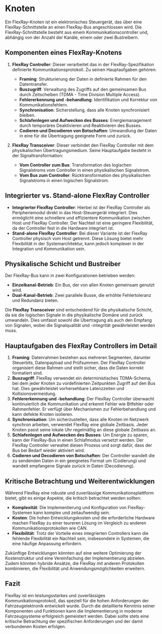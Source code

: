# Knoten

Ein FlexRay-Knoten ist ein elektronisches Steuergerät, das über eine FlexRay-Schnittstelle an einen FlexRay-Bus angeschlossen wird. Die FlexRay-Schnittstelle besteht aus einem Kommunikationscontroller und, abhängig von der Anzahl der Kanäle, einem oder zwei Bustreibern.

## Komponenten eines FlexRay-Knotens

1. **FlexRay Controller**: Dieser verarbeitet das in der FlexRay-Spezifikation definierte Kommunikationsprotokoll. Zu seinen Hauptaufgaben gehören:

   - **Framing**: Strukturierung der Daten in definierte Rahmen für den Datentransfer.
   - **Buszugriff**: Verwaltung des Zugriffs auf den gemeinsamen Bus durch Zeitscheiben (TDMA - Time Division Multiple Access).
   - **Fehlererkennung und -behandlung**: Identifikation und Korrektur von Kommunikationsfehlern.
   - **Synchronisation**: Sicherstellung, dass alle Knoten synchronisiert bleiben.
   - **Schlafenlegen und Aufwecken des Busses**: Energiemanagement durch temporäres Deaktivieren und Reaktivieren des Busses.
   - **Codieren und Decodieren von Botschaften**: Umwandlung der Daten in eine für die Übertragung geeignete Form und zurück.
2. **FlexRay Transceiver**: Dieser verbindet den FlexRay Controller mit dem physikalischen Übertragungsmedium. Seine Hauptaufgabe besteht in der Signaltransformation:

   - **Vom Controller zum Bus**: Transformation des logischen Signalstroms vom Controller in einen physikalischen Signalstrom.
   - **Vom Bus zum Controller**: Rücktransformation des physikalischen Signalstroms in einen logischen Signalstrom.

## Integrierter vs. Stand-alone FlexRay Controller

- **Integrierter FlexRay Controller**: Hierbei ist der FlexRay Controller als Peripheriemodul direkt in das Host-Steuergerät integriert. Dies ermöglicht eine schnellere und effizientere Kommunikation zwischen Host und FlexRay Controller. Der Nachteil ist eine geringere Flexibilität, da der Controller fest in die Hardware integriert ist.
- **Stand-alone FlexRay Controller**: Bei dieser Variante ist der FlexRay Controller physisch vom Host getrennt. Diese Lösung bietet mehr Flexibilität in der Systemarchitektur, kann jedoch komplexer in der Integration und Kommunikation sein.

## Physikalische Schicht und Bustreiber

Der FlexRay-Bus kann in zwei Konfigurationen betrieben werden:

- **Einzelkanal-Betrieb**: Ein Bus, der von allen Knoten gemeinsam genutzt wird.
- **Dual-Kanal-Betrieb**: Zwei parallele Busse, die erhöhte Fehlertoleranz und Redundanz bieten.

Die **FlexRay Transceiver** sind entscheidend für die physikalische Schicht, da sie die logischen Signale in die physikalische Domäne und zurück umwandeln. Dies umfasst sowohl die Übertragung als auch den Empfang von Signalen, wobei die Signalqualität und -integrität gewährleistet werden muss.

## Hauptaufgaben des FlexRay Controllers im Detail

1. **Framing**: Datenrahmen bestehen aus mehreren Segmenten, darunter Steuerbits, Datenpayload und Prüfsummen. Der FlexRay Controller organisiert diese Rahmen und stellt sicher, dass die Daten korrekt formatiert sind.
2. **Buszugriff**: FlexRay verwendet ein deterministisches TDMA-Schema, bei dem jeder Knoten zu vordefinierten Zeitpunkten Zugriff auf den Bus hat. Dies gewährleistet vorhersehbare Latenzzeiten und Kollisionsvermeidung.
3. **Fehlererkennung und -behandlung**: Der FlexRay Controller überwacht kontinuierlich die Kommunikation und erkennt Fehler wie Bitfehler oder Rahmenfehler. Er verfügt über Mechanismen zur Fehlerbehandlung und kann defekte Knoten isolieren.
4. **Synchronisation**: Um sicherzustellen, dass alle Knoten im Netzwerk synchron arbeiten, verwendet FlexRay eine globale Zeitbasis. Jeder Knoten passt seine lokale Uhr regelmäßig an diese globale Zeitbasis an.
5. **Schlafenlegen und Aufwecken des Busses**: Um Energie zu sparen, kann der FlexRay-Bus in einen Schlafmodus versetzt werden. Der FlexRay Controller verwaltet diesen Prozess und sorgt dafür, dass der Bus bei Bedarf wieder aktiviert wird.
6. **Codieren und Decodieren von Botschaften**: Der Controller wandelt die zu sendenden Daten in ein geeignetes Format um (Codierung) und wandelt empfangene Signale zurück in Daten (Decodierung).

## Kritische Betrachtung und Weiterentwicklungen

Während FlexRay eine robuste und zuverlässige Kommunikationsplattform bietet, gibt es einige Aspekte, die kritisch betrachtet werden sollten:

- **Komplexität**: Die Implementierung und Konfiguration von FlexRay-Systemen kann komplex und zeitaufwendig sein.
- **Kosten**: Die hohen Entwicklungskosten und die erforderliche Hardware machen FlexRay zu einer teureren Lösung im Vergleich zu anderen Kommunikationsprotokollen wie CAN.
- **Flexibilität**: Trotz der Vorteile eines integrierten Controllers kann die fehlende Flexibilität ein Nachteil sein, insbesondere in Systemen, die eine häufige Anpassung erfordern.

Zukünftige Entwicklungen könnten auf eine weitere Optimierung der Kostenstruktur und eine Vereinfachung der Implementierung abzielen. Zudem könnten hybride Ansätze, die FlexRay mit anderen Protokollen kombinieren, die Flexibilität und Anwendungsmöglichkeiten erweitern.

## Fazit

FlexRay ist ein leistungsstarkes und zuverlässiges Kommunikationsprotokoll, das speziell für die hohen Anforderungen der Fahrzeugelektronik entwickelt wurde. Durch die detaillierte Kenntnis seiner Komponenten und Funktionen kann die Implementierung in moderne Fahrzeugsysteme erfolgreich gemeistert werden. Dabei sollte stets eine kritische Betrachtung der spezifischen Anforderungen und der damit verbundenen Kosten erfolgen.
